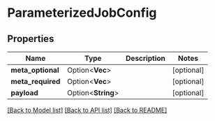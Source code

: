 # ParameterizedJobConfig

## Properties

| Name              | Type                    | Description | Notes      |
| ----------------- | ----------------------- | ----------- | ---------- |
| **meta_optional** | Option<**Vec<String>**> |             | [optional] |
| **meta_required** | Option<**Vec<String>**> |             | [optional] |
| **payload**       | Option<**String**>      |             | [optional] |

[[Back to Model list]](../README.md#documentation-for-models)
[[Back to API list]](../README.md#documentation-for-api-endpoints)
[[Back to README]](../README.md)
